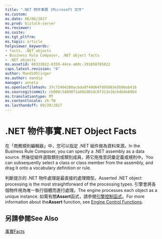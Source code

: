 ```yaml
---
title: ".NET 物件事實 |Microsoft 文件"
ms.custom: 
ms.date: 06/08/2017
ms.prod: biztalk-server
ms.reviewer: 
ms.suite: 
ms.tgt_pltfrm: 
ms.topic: article
helpviewer_keywords:
- facts, .NET objects
- Business Rule Composer, .NET object facts
- .NET objects
ms.assetid: 68323022-8359-44ce-a60c-191850785822
caps.latest.revision: "8"
author: MandiOhlinger
ms.author: mandia
manager: anneta
ms.openlocfilehash: 37c72404200acbda9f49d64fd95863e5b06eb416
ms.sourcegitcommit: cb908c540d8f1a692d01dc8f313e16cb4b4e696d
ms.translationtype: MT
ms.contentlocale: zh-TW
ms.lasthandoff: 09/20/2017
---
```

# <a name="net-object-facts"></a><span data-ttu-id="b0833-102">.NET 物件事實</span><span class="sxs-lookup"><span data-stu-id="b0833-102">.NET Object Facts</span></span>
<span data-ttu-id="b0833-103">在「商務規則編輯器」中，您可以指定 .NET 組件做為資料來源。</span><span class="sxs-lookup"><span data-stu-id="b0833-103">In the Business Rule Composer, you can specify a .NET assembly as a data source.</span></span> <span data-ttu-id="b0833-104">然後從組件選取類別或類別成員，將它拖曳至詞彙定義或規則中。</span><span class="sxs-lookup"><span data-stu-id="b0833-104">You can subsequently select a class or class member from the assembly, and drag it onto a vocabulary definition or rule.</span></span>  
  
 <span data-ttu-id="b0833-105">判斷提示的 .NET 物件處理是最直接的處理類型。</span><span class="sxs-lookup"><span data-stu-id="b0833-105">Asserted .NET object processing is the most straightforward of the processing types.</span></span> <span data-ttu-id="b0833-106">引擎會將各個物件視為唯一執行個體而進行處理。</span><span class="sxs-lookup"><span data-stu-id="b0833-106">The engine processes each object as a unique instance.</span></span> <span data-ttu-id="b0833-107">如需有關**Assert**函式，請參閱[引擎控制函式](../core/engine-control-functions.md)。</span><span class="sxs-lookup"><span data-stu-id="b0833-107">For more information about the**Assert** function, see [Engine Control Functions](../core/engine-control-functions.md).</span></span>  
  
## <a name="see-also"></a><span data-ttu-id="b0833-108">另請參閱</span><span class="sxs-lookup"><span data-stu-id="b0833-108">See Also</span></span>  
 [<span data-ttu-id="b0833-109">事實</span><span class="sxs-lookup"><span data-stu-id="b0833-109">Facts</span></span>](../core/facts.md)